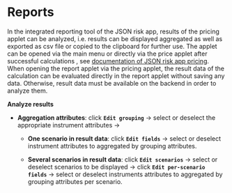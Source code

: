# **Reports**  
In the integrated reporting tool of the JSON risk app, results of the pricing applet can be analyzed, i.e. results can be displayed aggregated as well as exported as csv file or copied to the clipboard for further use. The applet can be opened via the main menu or directly via the price applet after successful calculations , see [documentation of JSON risk app pricing](/docs/Pricing.md). When opening the report applet via the pricing applet, the result data of the calculation can be evaluated directly in the report applet without saving any data. Otherwise, result data must be available on the backend in order to analyze them.

**Analyze results**

  - **Aggregation attributes**: click **`Edit grouping`** -> select or deselect the appropriate instrument attributes -> 

    - **One scenario in result data**: click **`Edit fields`** -> select or deselect instrument attributes to aggregated by grouping attributes.
  
    - **Several scenarios in result data**: click **`Edit scenarios`** -> select or deselect scenarios to be displayed -> click **`Edit per-scenario fields`** -> select or deselect instruments attributes to aggregated by grouping attributes per scenario.



